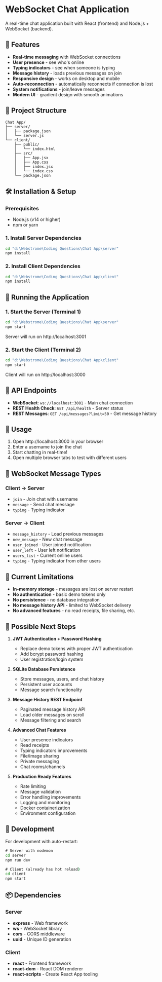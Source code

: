 # WebSocket Chat Application

A real-time chat application built with React (frontend) and Node.js + WebSocket (backend).

## 🚀 Features

- **Real-time messaging** with WebSocket connections
- **User presence** - see who's online
- **Typing indicators** - see when someone is typing
- **Message history** - loads previous messages on join
- **Responsive design** - works on desktop and mobile
- **Auto-reconnection** - automatically reconnects if connection is lost
- **System notifications** - join/leave messages
- **Modern UI** - gradient design with smooth animations

## 📁 Project Structure

```
Chat App/
├── server/
│   ├── package.json
│   └── server.js
└── client/
    ├── public/
    │   └── index.html
    ├── src/
    │   ├── App.jsx
    │   ├── App.css
    │   ├── index.jsx
    │   └── index.css
    └── package.json
```

## 🛠️ Installation & Setup

### Prerequisites
- Node.js (v14 or higher)
- npm or yarn

### 1. Install Server Dependencies
```cmd
cd "d:\Webstrome\Coding Questions\Chat App\server"
npm install
```

### 2. Install Client Dependencies
```cmd
cd "d:\Webstrome\Coding Questions\Chat App\client"
npm install
```

## 🎯 Running the Application

### 1. Start the Server (Terminal 1)
```cmd
cd "d:\Webstrome\Coding Questions\Chat App\server"
npm start
```
Server will run on http://localhost:3001

### 2. Start the Client (Terminal 2)
```cmd
cd "d:\Webstrome\Coding Questions\Chat App\client"
npm start
```
Client will run on http://localhost:3000

## 🔧 API Endpoints

- **WebSocket**: `ws://localhost:3001` - Main chat connection
- **REST Health Check**: `GET /api/health` - Server status
- **REST Messages**: `GET /api/messages?limit=50` - Get message history

## 📱 Usage

1. Open http://localhost:3000 in your browser
2. Enter a username to join the chat
3. Start chatting in real-time!
4. Open multiple browser tabs to test with different users

## 🌟 WebSocket Message Types

### Client → Server
- `join` - Join chat with username
- `message` - Send chat message
- `typing` - Typing indicator

### Server → Client
- `message_history` - Load previous messages
- `new_message` - New chat message
- `user_joined` - User joined notification
- `user_left` - User left notification
- `users_list` - Current online users
- `typing` - Typing indicator from other users

## 🚧 Current Limitations

- **In-memory storage** - messages are lost on server restart
- **No authentication** - basic demo tokens only
- **No persistence** - no database integration
- **No message history API** - limited to WebSocket delivery
- **No advanced features** - no read receipts, file sharing, etc.

## 🔮 Possible Next Steps

1. **JWT Authentication + Password Hashing**
   - Replace demo tokens with proper JWT authentication
   - Add bcrypt password hashing
   - User registration/login system

2. **SQLite Database Persistence**
   - Store messages, users, and chat history
   - Persistent user accounts
   - Message search functionality

3. **Message History REST Endpoint**
   - Paginated message history API
   - Load older messages on scroll
   - Message filtering and search

4. **Advanced Chat Features**
   - User presence indicators
   - Read receipts
   - Typing indicators improvements
   - File/image sharing
   - Private messaging
   - Chat rooms/channels

5. **Production Ready Features**
   - Rate limiting
   - Message validation
   - Error handling improvements
   - Logging and monitoring
   - Docker containerization
   - Environment configuration

## 🐛 Development

For development with auto-restart:
```cmd
# Server with nodemon
cd server
npm run dev

# Client (already has hot reload)
cd client
npm start
```

## 📦 Dependencies

### Server
- **express** - Web framework
- **ws** - WebSocket library
- **cors** - CORS middleware
- **uuid** - Unique ID generation

### Client
- **react** - Frontend framework
- **react-dom** - React DOM renderer
- **react-scripts** - Create React App tooling